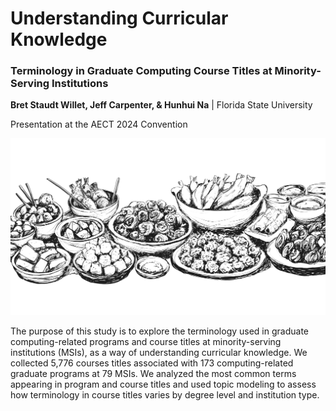 # Understanding Curricular Knowledge

### Terminology in Graduate Computing Course Titles at Minority-Serving Institutions

**Bret Staudt Willet, Jeff Carpenter, & Hunhui Na** | Florida State University

Presentation at the AECT 2024 Convention

![](img/food.png)

The purpose of this study is to explore the terminology used in graduate computing-related programs and course titles at minority-serving institutions (MSIs), as a way of understanding curricular knowledge. We collected 5,776 courses titles associated with 173 computing-related graduate programs at 79 MSIs. We analyzed the most common terms appearing in program and course titles and used topic modeling to assess how terminology in course titles varies by degree level and institution type.